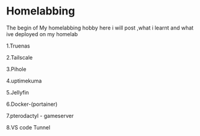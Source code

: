 # Homelabbing
The begin of My homelabbing hobby here i will post ,what i learnt and what ive deployed on my homelab

1.Truenas

2.Tailscale

3.Pihole

4.uptimekuma

5.Jellyfin

6.Docker-(portainer)

7.pterodactyl - gameserver

8.VS code Tunnel 

